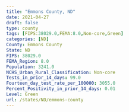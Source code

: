 ```yaml
---
title: "Emmons County, ND"
date: 2021-04-27
draft: false
type: county
tags: [FIPS:38029.0,FEMA:8.0,Non-core,Green]
categories: [ND]
County: Emmons County
State: ND
FIPS: 38029.0
FEMA_Region: 8.0
Population: 3241.0
NCHS_Urban_Rural_Classification: Non-core
Tests_in_prior_14_days: 99.0
Fourteen_day_test_rate_per_100000: 3055.0
Percent_Positivity_in_prior_14_days: 0.01
Level: Green
url: /states/ND/emmons-county
---
```



